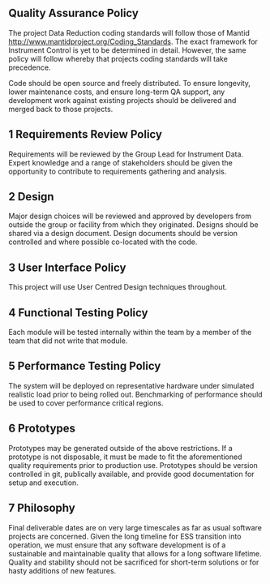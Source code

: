 ## Quality Assurance Policy

The project Data Reduction coding standards will follow those of Mantid
<http://www.mantidproject.org/Coding_Standards>. The exact framework for
Instrument Control is yet to be determined in detail. However, the same
policy will follow whereby that projects coding standards will take
precedence.

Code should be open source and freely distributed. To ensure longevity,
lower maintenance costs, and ensure long-term QA support, any development
work against existing projects should be delivered and merged back to
those projects.

## 1 Requirements Review Policy

Requirements will be reviewed by the Group Lead for Instrument Data. Expert knowledge and a
range of stakeholders should be given the opportunity to contribute to
requirements gathering and analysis.

## 2 Design

Major design choices will be reviewed and approved by developers from
outside the group or facility from which they originated. Designs should
be shared via a design document. Design documents should be version
controlled and where possible co-located with the code.

## 3 User Interface Policy

This project will use User Centred Design techniques throughout.

## 4 Functional Testing Policy

Each module will be tested internally within the team by a member of the
team that did not write that module.

## 5 Performance Testing Policy

The system will be deployed on representative hardware under simulated
realistic load prior to being rolled out. Benchmarking of performance
should be used to cover performance critical regions.

## 6 Prototypes

Prototypes may be generated outside of the above restrictions. If a
prototype is not disposable, it must be made to fit the aforementioned
quality requirements prior to production use. Prototypes should be version
controlled in git, publically available, and provide good documentation
for setup and execution.

## 7 Philosophy

Final deliverable dates are on very large timescales as far as usual software projects are concerned. Given the long timeline for ESS transition into operation, we must ensure that any software development is of a sustainable and maintainable quality that allows for a long software lifetime. Quality and stability should not be sacrificed for short-term solutions or for hasty additions of new features.
